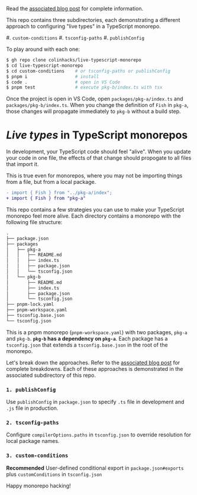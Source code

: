 Read the [associated blog post](https://colinhacks.com/essays/live-types-typescript-monorepo) for complete information.

This repo contains three subdirectories, each demonstrating a different approach to configuring "live types" in a TypeScript monorepo.

#. `custom-conditions`
#. `tsconfig-paths`
#. `publishConfig`

To play around with each one:

```sh
$ gh repo clone colinhacks/live-typescript-monorepo
$ cd live-typescript-monorepo
$ cd custom-conditions    # or tsconfig-paths or publishConfig
$ pnpm i                  # install
$ code .                  # open in VS Code
$ pnpm test               # execute pkg-b/index.ts with tsx
```

Once the project is open in VS Code, open `packages/pkg-a/index.ts` and `packages/pkg-b/index.ts`. When you change the definition of `Fish` in `pkg-a`, those changes will propagate immediately to `pkg-b` without a build step.

# _Live types_ in TypeScript monorepos

In development, your TypeScript code should feel "alive". When you update your code in one file, the effects of that change should propogate to all files that import it.

This is true even for monorepos, where you may not be importing things from a file, but from a local package.

```diff
- import { Fish } from "../pkg-a/index";
+ import { Fish } from "pkg-a"
```

This repo contains a few strategies you can use to make your TypeScript monorepo feel more alive. Each directory contains a monorepo with the following file structure:

```txt
.
├── package.json
├── packages
│   ├── pkg-a
│   │   ├── README.md
│   │   ├── index.ts
│   │   ├── package.json
│   │   └── tsconfig.json
│   └── pkg-b
│       ├── README.md
│       ├── index.ts
│       ├── package.json
│       └── tsconfig.json
├── pnpm-lock.yaml
├── pnpm-workspace.yaml
├── tsconfig.base.json
└── tsconfig.json
```

This is a pnpm monorepo (`pnpm-workspace.yaml`) with two packages, `pkg-a` and `pkg-b`. **`pkg-b` has a dependency on `pkg-a`**. Each package has a `tsconfig.json` that extends a `tsconfig.base.json` in the root of the monorepo.

Let's break down the approaches. Refer to the [associated blog post](https://colinhacks.com/essays/live-types-typescript-monorepo) for complete breakdowns. Each of these approaches is demonstrated in the associated subdirectory of this repo.

### `1. publishConfig`

Use `publishConfig` in `package.json` to specify `.ts` file in development and `.js` file in production.

### `2. tsconfig-paths`

Configure `compilerOptions.paths` in `tsconfig.json` to override resolution for local package names.

### `3. custom-conditions`

**Recommended** User-defined conditional export in `package.json#exports` plus `customConditions` in `tsconfig.json`

Happy monorepo hacking!

